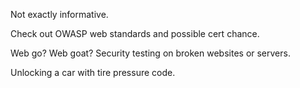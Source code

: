 Not exactly informative.

Check out OWASP web standards and possible cert chance.

Web go? Web goat? Security testing on broken websites or servers.

Unlocking a car with tire pressure code.


